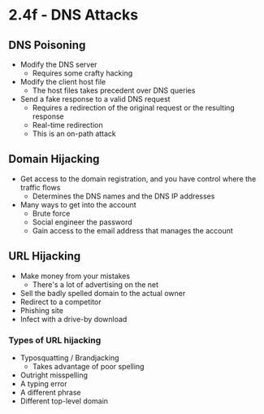 # 2.4f - DNS Attacks
## DNS Poisoning
- Modify the DNS server
	- Requires some crafty hacking
- Modify the client host file
	- The host files takes precedent over DNS queries
- Send a fake response to a valid DNS request
	- Requires a redirection of the original request or the resulting response
	- Real-time redirection
	- This is an on-path attack
## Domain Hijacking
- Get access to the domain registration, and you have control where the traffic flows
	- Determines the DNS names and the DNS IP addresses
- Many ways to get into the account
	- Brute force
	- Social engineer the password
	- Gain access to the email address that manages the account
## URL Hijacking
- Make money from your mistakes
	- There's a lot of advertising on the net
- Sell the badly spelled domain to the actual owner
- Redirect to a competitor
- Phishing site
- Infect with a drive-by download
### Types of URL hijacking
- Typosquatting / Brandjacking
	- Takes advantage of poor spelling
- Outright misspelling
- A typing error
- A different phrase
- Different top-level domain